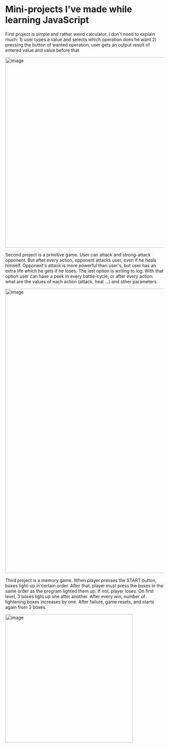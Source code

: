 # Mini-projects I've made while learning JavaScript

First project is simple and rather weird calculator. I don't need to explain much: 1) user types a value and selects which operation does he want 2) pressing the button of wanted operation, user gets an output result of entered value and value before that

<img width="602" alt="image" src="https://user-images.githubusercontent.com/98178556/165349943-490a5a6d-09d8-4bae-bf5a-4fbc11161390.png">


Second project is a primitive game. User can attack and strong-attack opponent. But after every action, opponent attacks user, even if he heals himself. Opponent's attack is more powerful than user's, but user has an extra life which he gets if he loses. The last option is writing to log. With that option user can have a peek in every battle-cycle, or after every action: what are the values of each action (attack, heal ...) and other parameters.


<img width="900" alt="image" src="https://user-images.githubusercontent.com/98178556/165351075-80d4efee-bf59-4452-b259-54a85481088a.png">


Third project is a memory game. When player presses the START button, boxes light-up in certain order. After that, player must press the boxes in the same order as the program lighted them up. If not, player loses. On first level, 3 boxes light up one after another. After every win, number of lightening boxes increases by one. After failure, game resets, and starts again from 3 boxes.

<img width="406" alt="image" src="https://user-images.githubusercontent.com/98178556/165630359-8d94ace2-6ac2-4b4f-aca8-34d8df130714.png">
